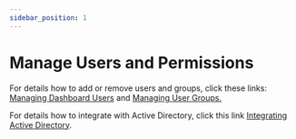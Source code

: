 ```yaml
---
sidebar_position: 1
---
```


# Manage Users and Permissions

For details how to add or remove users and groups, click these links: [Managing Dashboard Users](https://documentation.sisense.com/latest/administration/user-management/manage-dashboard-user.htm#gsc.tab=0) and [Managing User Groups.](https://documentation.sisense.com//latest/administration/user-management/manage-user-group.htm#gsc.tab=0)

For details how to integrate with Active Directory, click this link [Integrating Active Directory](https://documentation.sisense.com/latest/administration/user-management/integrate-active-directory.htm#gsc.tab=0).